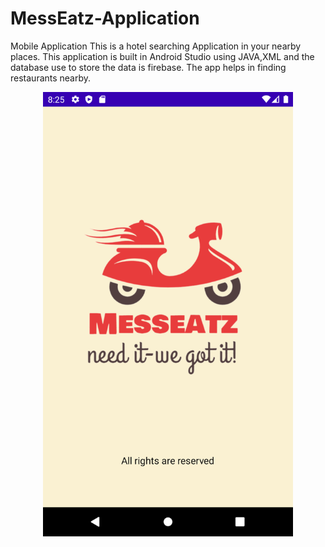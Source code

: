 # MessEatz-Application
Mobile Application
This is a hotel searching Application in your nearby places.
This application is built in Android Studio using JAVA,XML and the database use to store the data is firebase.
The app helps in finding restaurants nearby.
<div align="center">
<img src="https://github.com/thushar28/MessEatz-Application/blob/main/SS/Splashscreen.png" alt="Image" width="400"px/>
</div>                                                                                                                 

